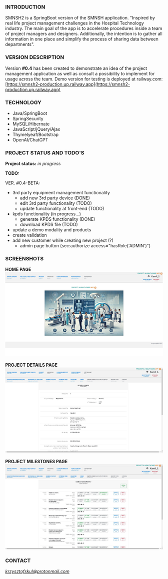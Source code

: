### INTRODUCTION

SMNSH2 is a SpringBoot version of the SMNSH application. "Inspired by real life project management challenges in the Hospital Technology industry. The main goal of the app is to accelerate procedures inside a team of project managers and designers. Additionally, the intention is to gather all information in one place and simplify the process of sharing data between departments". 

### VERSION DESCRIPTION

Version **#0.4** has been created to demonstrate an idea of the project management application as well as consult a possibility to implement for usage across the team. Demo version for testing is deployed at railway.com: [https://smnsh2-production.up.railway.app](https://smnsh2-production.up.railway.app)

### TECHNOLOGY
* Java/SpringBoot
* SpringSecurity  
* MySQL/Hibernate  
* JavaScript/jQuery/Ajax  
* Thymelyeaf/Bootstrap
* OpenAI/ChatGPT  

### PROJECT STATUS AND TODO'S

**Project status:** *in progress*  

**TODO:**  

VER. #0.4-BETA:  
  * 3rd party equipment management functionality  
    * add new 3rd party device (DONE)  
    * edit 3rd party functionality  (TODO) 
    * update functionality at front-end (TODO)   
  * kpds functionality  (in progress...)
    * generate KPDS functionality (DONE)  
    * download KPDS file (TODO)  
  * update a demo modality and products  
  * create validation   
  * add new customer while creating new project (?)  
    * admin page button (sec:authorize access="hasRole('ADMIN')")  


### SCREENSHOTS

**HOME PAGE**  
<img src="src/main/resources/static/pics/readme/screenshothomepage01.jpg" alt="drawing" style="width:720px"/><br>  
**PROJECT DETAILS PAGE**  
<img src="src/main/resources/static/pics/readme/screenshotprojectdetails01.jpg" alt="drawing" style="width:720px"/><br>  
**PROJECT MILESTONES PAGE**  
<img src="src/main/resources/static/pics/readme/screenshotmilestones01.jpg" alt="drawing" style="width:720px"/><br>  

### CONTACT

*krzysztofskul@protonmail.com*